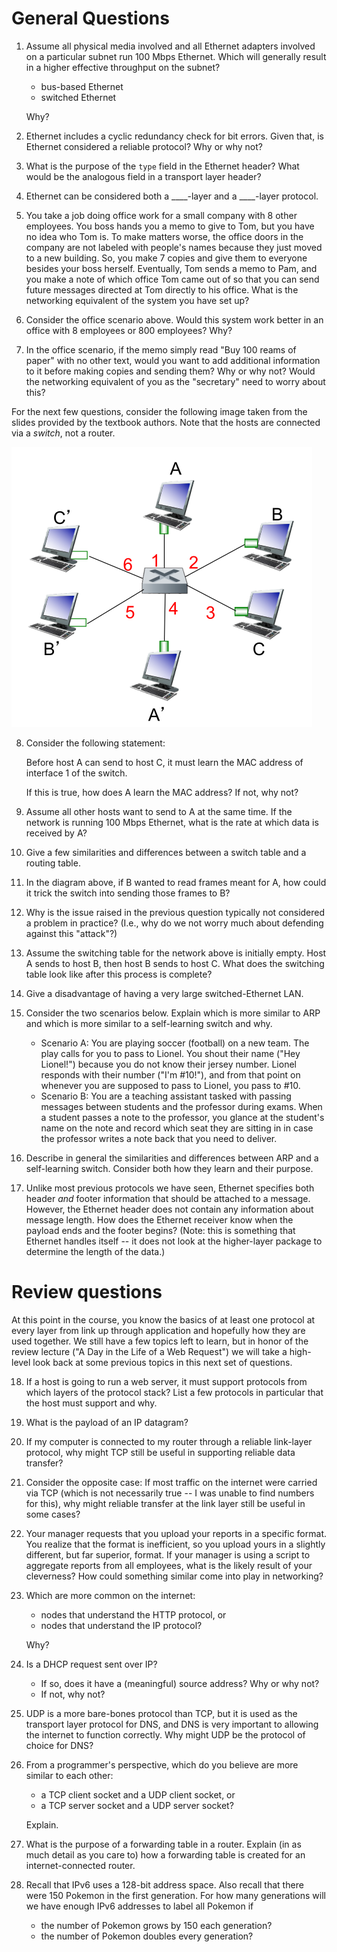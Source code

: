 # General Questions

1. Assume all physical media involved and all Ethernet adapters involved on a
   particular subnet run 100 Mbps Ethernet.
   Which will generally result in a higher effective throughput on the subnet?
   * bus-based Ethernet
   * switched Ethernet

   Why?

2. Ethernet includes a cyclic redundancy check for bit errors.
   Given that, is Ethernet considered a reliable protocol?
   Why or why not?

3. What is the purpose of the `type` field in the Ethernet header?
   What would be the analogous field in a transport layer header?

4. Ethernet can be considered both a ____-layer and a ____-layer protocol.

5. You take a job doing office work for a small company with 8 other employees.
   You boss hands you a memo to give to Tom,
   but you have no idea who Tom is.
   To make matters worse,
   the office doors in the company are not labeled with people's names because
   they just moved to a new building.
   So, you make 7 copies and give them to everyone besides your boss herself.
   Eventually, Tom sends a memo to Pam,
   and you make a note of which office Tom came out of so that you can send
   future messages directed at Tom directly to his office.
   What is the networking equivalent of the system you have set up?

6. Consider the office scenario above.
   Would this system work better in an office with 8 employees or 800
   employees?
   Why?

7. In the office scenario,
   if the memo simply read
   "Buy 100 reams of paper"
   with no other text,
   would you want to add additional information to it before making copies and
   sending them?
   Why or why not?
   Would the networking equivalent of you as the "secretary" need to worry
   about this?

For the next few questions,
consider the following image taken from the slides provided by the textbook
authors.
Note that the hosts are connected via a *switch*,
not a router.

![switched Ethernet](images/switched-ethernet.png)

8. Consider the following statement:

   Before host A can send to host C,
   it must learn the MAC address of interface 1 of the switch.

   If this is true,
   how does A learn the MAC address?
   If not, why not?

9. Assume all other hosts want to send to A at the same time.
   If the network is running 100 Mbps Ethernet,
   what is the rate at which data is received by A?

10. Give a few similarities and differences between a switch table and a routing
    table.

11. In the diagram above,
    if B wanted to read frames meant for A,
    how could it trick the switch into sending those frames to B?

12. Why is the issue raised in the previous question typically not considered
    a problem in practice?
    (I.e., why do we not worry much about defending against this "attack"?)

13. Assume the switching table for the network above is initially empty.
    Host A sends to host B, then host B sends to host C.
    What does the switching table look like after this process is complete?

14. Give a disadvantage of having a very large switched-Ethernet LAN.

15. Consider the two scenarios below.
    Explain which is more similar to ARP and which is more similar to a
    self-learning switch and why.
    * Scenario A: You are playing soccer (football) on a new team.
      The play calls for you to pass to Lionel.
      You shout their name ("Hey Lionel!") because you do not know their
      jersey number.
      Lionel responds with their number ("I'm #10!"),
      and from that point on whenever you are supposed to pass to Lionel,
      you pass to #10.
    * Scenario B: You are a teaching assistant tasked with passing messages
      between students and the professor during exams.
      When a student passes a note to the professor,
      you glance at the student's name on the note and record which seat they
      are sitting in in case the professor writes a note back that you need
      to deliver.

16. Describe in general the similarities and differences between ARP and a
    self-learning switch.
    Consider both how they learn and their purpose.

17. Unlike most previous protocols we have seen,
    Ethernet specifies both header *and* footer information that should be
    attached to a message.
    However, the Ethernet header does not contain any information about
    message length.
    How does the Ethernet receiver know when the payload ends and the footer
    begins?
    (Note: this is something that Ethernet handles itself --
    it does not look at the higher-layer package to determine the length of
    the data.)

# Review questions

At this point in the course,
you know the basics of at least one protocol at every layer from link up
through application and hopefully how they are used together.
We still have a few topics left to learn,
but in honor of the review lecture
("A Day in the Life of a Web Request")
we will take a high-level look back at some previous topics in this next set of
questions.

18. If a host is going to run a web server,
    it must support protocols from which layers of the protocol stack?
    List a few protocols in particular that the host must support and why.

19. What is the payload of an IP datagram?

20. If my computer is connected to my router through a reliable link-layer
    protocol,
    why might TCP still be useful in supporting reliable data transfer?

21. Consider the opposite case:
    If most traffic on the internet were carried via TCP
    (which is not necessarily true -- I was unable to find numbers for this),
    why might reliable transfer at the link layer still be useful in some
    cases?

22. Your manager requests that you upload your reports in a specific format.
    You realize that the format is inefficient,
    so you upload yours in a slightly different, but far superior, format.
    If your manager is using a script to aggregate reports from all employees,
    what is the likely result of your cleverness?
    How could something similar come into play in networking?

23. Which are more common on the internet:
    * nodes that understand the HTTP protocol, or
    * nodes that understand the IP protocol?
    
    Why?

24. Is a DHCP request sent over IP?
    * If so, does it have a (meaningful) source address?
      Why or why not?
    * If not, why not?

25. UDP is a more bare-bones protocol than TCP,
    but it is used as the transport layer protocol for DNS,
    and DNS is very important to allowing the internet to function correctly.
    Why might UDP be the protocol of choice for DNS?

26. From a programmer's perspective,
    which do you believe are more similar to each other:
    * a TCP client socket and a UDP client socket, or
    * a TCP server socket and a UDP server socket?

    Explain.

27. What is the purpose of a forwarding table in a router.
    Explain (in as much detail as you care to) how a forwarding table is
    created for an internet-connected router.

28. Recall that IPv6 uses a 128-bit address space.
    Also recall that there were 150 Pokemon in the first generation.
    For how many generations will we have enough IPv6 addresses to label all
    Pokemon if
    * the number of Pokemon grows by 150 each generation?
    * the number of Pokemon doubles every generation?
